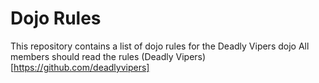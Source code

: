 Dojo Rules
==========

This repository contains a list of dojo rules for the Deadly Vipers dojo
All members should read the rules
(Deadly Vipers)[https://github.com/deadlyvipers]

